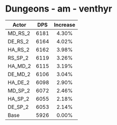 # Dungeons - am - venthyr
| Actor | DPS | Increase |
|---|:---:|:---:|
|MD_RS_2|6181|4.30%|
|DE_RS_2|6164|4.02%|
|HA_RS_2|6162|3.98%|
|RS_SP_2|6119|3.26%|
|HA_MD_2|6115|3.19%|
|DE_MD_2|6106|3.04%|
|HA_DE_2|6098|2.90%|
|MD_SP_2|6072|2.46%|
|HA_SP_2|6055|2.18%|
|DE_SP_2|6053|2.14%|
|Base|5926|0.00%|

